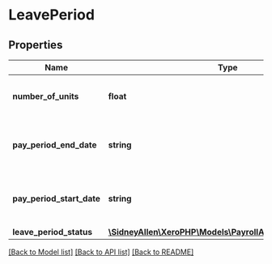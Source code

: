 # LeavePeriod

## Properties
Name | Type | Description | Notes
------------ | ------------- | ------------- | -------------
**number_of_units** | **float** | The Number of Units for the leave | [optional] 
**pay_period_end_date** | **string** | The Pay Period End Date (YYYY-MM-DD) | [optional] 
**pay_period_start_date** | **string** | The Pay Period Start Date (YYYY-MM-DD) | [optional] 
**leave_period_status** | [**\SidneyAllen\XeroPHP\Models\PayrollAu\LeavePeriodStatus**](LeavePeriodStatus.md) |  | [optional] 

[[Back to Model list]](../README.md#documentation-for-models) [[Back to API list]](../README.md#documentation-for-api-endpoints) [[Back to README]](../README.md)


